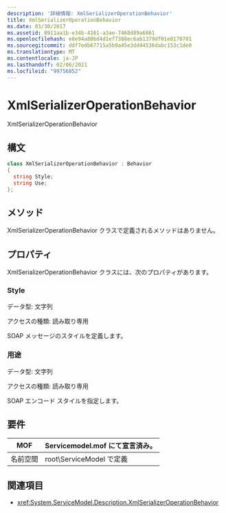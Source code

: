 ```yaml
---
description: '詳細情報: XmlSerializerOperationBehavior'
title: XmlSerializerOperationBehavior
ms.date: 03/30/2017
ms.assetid: 8911aa1b-e34b-4161-a3ae-7468d89a6861
ms.openlocfilehash: e8e94a80bd4d1ef7388ec6ab1379df01e8170701
ms.sourcegitcommit: ddf7edb67715a5b9a45e3dd44536dabc153c1de0
ms.translationtype: MT
ms.contentlocale: ja-JP
ms.lasthandoff: 02/06/2021
ms.locfileid: "99756852"
---
```

# <a name="xmlserializeroperationbehavior"></a>XmlSerializerOperationBehavior

XmlSerializerOperationBehavior  
  
## <a name="syntax"></a>構文  
  
```csharp
class XmlSerializerOperationBehavior : Behavior  
{  
  string Style;  
  string Use;  
};  
```  
  
## <a name="methods"></a>メソッド  

 XmlSerializerOperationBehavior クラスで定義されるメソッドはありません。  
  
## <a name="properties"></a>プロパティ  

 XmlSerializerOperationBehavior クラスには、次のプロパティがあります。  
  
### <a name="style"></a>Style  

 データ型: 文字列  
  
 アクセスの種類: 読み取り専用  
  
 SOAP メッセージのスタイルを定義します。  
  
### <a name="use"></a>用途  

 データ型: 文字列  
  
 アクセスの種類: 読み取り専用  
  
 SOAP エンコード スタイルを指定します。  
  
## <a name="requirements"></a>要件  
  
|MOF|Servicemodel.mof にて宣言済み。|  
|---------|-----------------------------------|  
|名前空間|root\ServiceModel で定義|  
  
## <a name="see-also"></a>関連項目

- <xref:System.ServiceModel.Description.XmlSerializerOperationBehavior>
